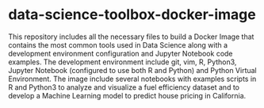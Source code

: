 # data-science-toolbox-docker-image
This repository includes all the necessary files to build a Docker Image that contains the most common tools used in Data Science along with a development environment configuration and Jupyter Notebook code examples. The development environment include git, vim, R, Python3, Jupyter Notebook (configured to use both R and Python) and Python Virtual Environment. The image include several notebooks with examples scripts in R and Python3 to analyze and visualize a fuel efficiency dataset and to develop a Machine Learning model to predict house pricing in California.
